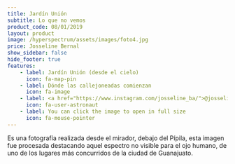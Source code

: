 ```yaml
---
title: Jardín Unión
subtitle: Lo que no vemos
product_code: 08/01/2019
layout: product
image: /hyperspectrum/assets/images/foto4.jpg
price: Josseline Bernal
show_sidebar: false
hide_footer: true
features:
    - label: Jardín Unión (desde el cielo)
      icon: fa-map-pin
    - label: Dónde las callejoneadas comienzan
      icon: fa-image
    - label: <a href="https://www.instagram.com/josseline_ba/">@josseline_ba</a>
      icon: fa-user-astronaut
    - label: You can click the image to open in full size
      icon: fa-mouse-pointer
---
```



Es una fotografía realizada desde el mirador, debajo del Pípila, esta imagen fue procesada destacando aquel espectro no visible para el ojo humano, de uno de los lugares más concurridos de la ciudad de Guanajuato.
